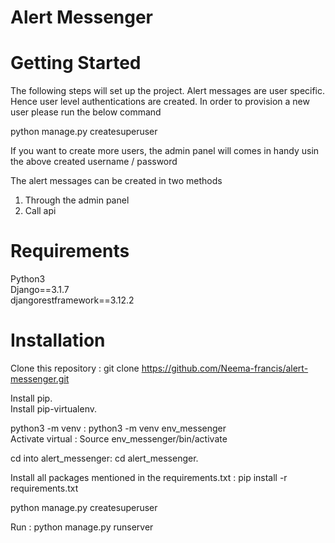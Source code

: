 # Alert Messenger

# Getting Started

The following steps will set up the project. Alert messages are user specific. 
Hence user level authentications are created. In order to provision a new user please run the below command

python manage.py createsuperuser

If you want to create more users, the admin panel will comes in handy usin the above created username / password

The alert messages can be created in two methods
1. Through the admin panel                                                                                                                 
2. Call api                                                                                         

# Requirements

Python3                                                                                                                     
Django==3.1.7                                                                                                                     
djangorestframework==3.12.2                                                                                                         

# Installation

Clone this repository : git clone https://github.com/Neema-francis/alert-messenger.git                                                                                               

Install pip.                                                                                                                   
Install pip-virtualenv.                                                                                                                        

python3 -m venv <virtual name> : python3 -m venv env_messenger                                                                       
Activate virtual : Source env_messenger/bin/activate                                                                            

cd into alert_messenger: cd alert_messenger.                                                                                                  

Install all packages mentioned in the requirements.txt : pip install -r requirements.txt                                                            

python manage.py createsuperuser

Run : python manage.py runserver
